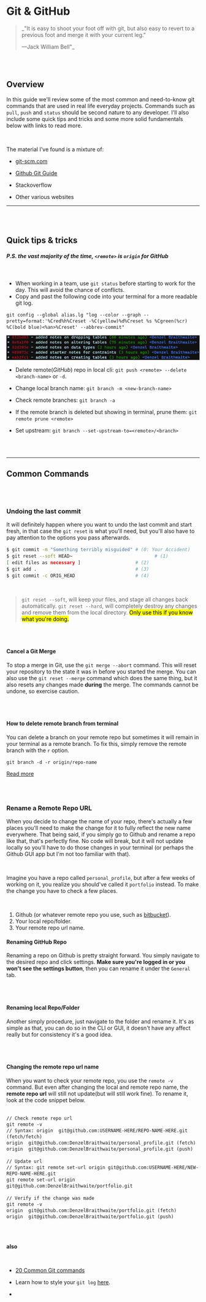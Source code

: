 # **Git & GitHub**

> \_"It is easy to shoot your foot off with git, but also easy to revert to a previous foot and merge it with your current leg."
>
> —Jack William Bell"\_

<br>
<br>

## Overview

In this guide we'll review some of the most common and need-to-know git commands that are used in real life everyday projects. Commands such as `pull`, `push` and `status` should be second nature to any developer. I'll also include some quick tips and tricks and some more solid fundamentals below with links to read more.

<br>

The material I've found is a mixture of:

-   [git-scm.com](https://git-scm.com/doc)

-   [Github Git Guide](https://github.com/git-guides)

-   Stackoverflow

-   Other various websites

---

<br>
<br>

## **Quick tips & tricks**

##### _P.S. the vast majority of the time, `<remote>` is **`origin`** for **GitHub**_

<br>

-   When working in a team, use `git status` before starting to work for the day. This will avoid the chance of conflicts.
-   Copy and past the following code into your terminal for a more readable git log.

```
git config --global alias.lg "log --color --graph --pretty=format:'%Cred%h%Creset -%C(yellow)%d%Creset %s %Cgreen(%cr) %C(bold blue)<%an>%Creset' --abbrev-commit"
```

![pretty git log](img/pretty_git_log.png)

-   Delete remote(_GitHub_) repo in local cli: `git push <remote> --delete <branch-name>` or `-d`.

-   Change local branch name: `git branch -m <new-branch-name>`

- Check remote branches: `git branch -a`

- If the remote branch is deleted but showing in terminal, prune them: `git remote prune <remote>`

- Set upstream: `git branch --set-upstream-to=<remote>/<branch>`

<br>
<br>

---

## **Common Commands**

<br>
<br>

### **Undoing the last commit**

It will definitely happen where you want to undo the last commit and start fresh, in that case the `git reset` is what you'll need, but you'll also have to pay attention to the options you pass afterwards.

```sh
$ git commit -m "Something terribly misguided" # (0: Your Accident)
$ git reset --soft HEAD~                              # (1)
[ edit files as necessary ]                    # (2)
$ git add .                                    # (3)
$ git commit -c ORIG_HEAD                      # (4)
```

<br>

> `git reset --soft`, will keep your files, and stage all changes back automatically. `git reset --hard`, will completely destroy any changes and remove them from the local directory. <mark>Only use this if you know what you're doing.</mark>

<br>
<br>

#### **Cancel a Git Merge**

To stop a merge in Git, use the `git merge --abort` command. This will reset your repository to the state it was in before you started the merge. You can also use the `git reset --merge` command which does the same thing, but it also resets any changes made **during** the merge. The commands cannot be undone, so exercise caution.

<br>
<br>

#### **How to delete remote branch from terminal**

You can delete a branch on your remote repo but sometimes it will remain in your terminal as a remote branch. To fix this, simply remove the remote branch with the `r` option.

```
git branch -d -r origin/repo-name
```

[Read more](https://stackoverflow.com/questions/927358/how-do-i-undo-the-most-recent-local-commits-in-git)

<br>
<br>

### **Rename a Remote Repo URL**

When you decide to change the name of your repo, there's actually a few places you'll need to make the change for it to fully reflect the new name everywhere. That being said, if you simply go to Github and rename a repo like that, that's perfectly fine. No code will break, but it will not update locally so you'll have to do those changes in your terminal (or perhaps the Github GUI app but I'm not too familiar with that).

<br>

Imagine you have a repo called `personal_profile`, but after a few weeks of working on it, you realize you should've called it `portfolio` instead. To make the change you have to check a few places.

<br>

1. Github (or whatever remote repo you use, such as [bitbucket](https://bitbucket.org/)).
2. Your local repo/folder.
3. Your remote repo url name.

#### **Renaming GitHub Repo**

Renaming a repo on Github is pretty straight forward. You simply navigate to the desired repo and click settings. **Make sure you're logged in or you won't see the settings button**, then you can rename it under the `General` tab.

<br>
<br>

#### **Renaming local Repo/Folder**

Another simply procedure, just navigate to the folder and rename it. It's as simple as that, you can do so in the CLI or GUI, it doesn't have any affect really but for consistency it's a good idea.

<br>
<br>

#### **Changing the remote repo url name**

When you want to check your remote repo, you use the `remote -v` command. But even after changing the local and remote repo name, the **remote repo url** will still not update(but will still work fine). To rename it, look at the code snippet below.

```bsh

// Check remote repo url
git remote -v
// Syntax: origin  git@github.com:USERNAME-HERE/REPO-NAME-HERE.git (fetch/fetch)
origin  git@github.com:DenzelBraithwaite/personal_profile.git (fetch)
origin  git@github.com:DenzelBraithwaite/personal_profile.git (push)

// Update url
// Syntax: git remote set-url origin git@github.com:USERNAME-HERE/NEW-REPO-NAME-HERE.git
git remote set-url origin git@github.com:DenzelBraithwaite/portfolio.git

// Verify if the change was made
git remote -v
origin  git@github.com:DenzelBraithwaite/portfolio.git (fetch)
origin  git@github.com:DenzelBraithwaite/portfolio.git (push)
```

<br>
<br>

**also**

<br>

-   [20 Common Git commands](https://dzone.com/articles/top-20-git-commands-with-examples)

-   Learn how to style your `git log` [here](https://coderwall.com/p/euwpig/a-better-git-log).

-
